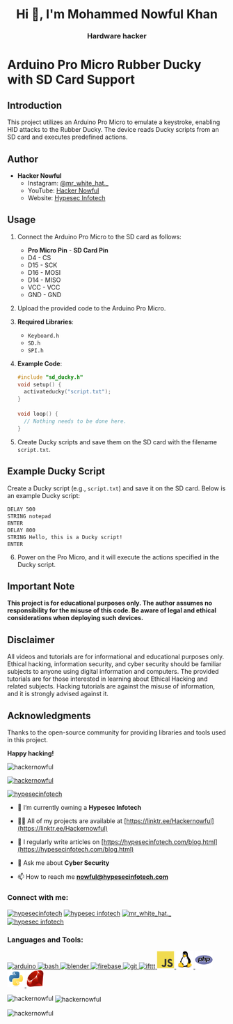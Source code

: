 <h1 align="center">Hi 👋, I'm Mohammed Nowful Khan</h1>
<h3 align="center">Hardware hacker</h3>

# Arduino Pro Micro Rubber Ducky with SD Card Support

## Introduction
This project utilizes an Arduino Pro Micro to emulate a keystroke, enabling HID attacks to the Rubber Ducky. The device reads Ducky scripts from an SD card and executes predefined actions.

## Author
- **Hacker Nowful**
  - Instagram: [@mr_white_hat._](https://www.instagram.com/mr_white_hat._/)
  - YouTube: [Hacker Nowful](https://www.youtube.com/channel/UCu1kFHR9foStyJXqjo6JKDg)
  - Website: [Hypesec Infotech](https://www.hypesecinfotech.com/)

## Usage
1. Connect the Arduino Pro Micro to the SD card as follows:
    - **Pro Micro Pin** - **SD Card Pin**
    - D4 - CS
    - D15 - SCK
    - D16 - MOSI
    - D14 - MISO
    - VCC - VCC
    - GND - GND

2. Upload the provided code to the Arduino Pro Micro.

3. **Required Libraries**:
   - `Keyboard.h`
   - `SD.h`
   - `SPI.h`

4. **Example Code**:
   ```cpp
   #include "sd_ducky.h"
   void setup() {
     activateducky("script.txt");
   }

   void loop() {
     // Nothing needs to be done here.
   }
   
5. Create Ducky scripts and save them on the SD card with the filename `script.txt`.


## Example Ducky Script
Create a Ducky script (e.g., `script.txt`) and save it on the SD card. Below is an example Ducky script:

```plaintext
DELAY 500
STRING notepad
ENTER
DELAY 800
STRING Hello, this is a Ducky script!
ENTER 
```

6. Power on the Pro Micro, and it will execute the actions specified in the Ducky script.


## Important Note
**This project is for educational purposes only. The author assumes no responsibility for the misuse of this code. Be aware of legal and ethical considerations when deploying such devices.**

## Disclaimer
All videos and tutorials are for informational and educational purposes only. Ethical hacking, information security, and cyber security should be familiar subjects to anyone using digital information and computers. The provided tutorials are for those interested in learning about Ethical Hacking and related subjects. Hacking tutorials are against the misuse of information, and it is strongly advised against it.

## Acknowledgments
Thanks to the open-source community for providing libraries and tools used in this project.

**Happy hacking!**

<p align="left"> <img src="https://komarev.com/ghpvc/?username=hackernowful&label=Profile%20views&color=0e75b6&style=flat" alt="hackernowful" /> </p>

<p align="left"> <a href="https://github.com/ryo-ma/github-profile-trophy"><img src="https://github-profile-trophy.vercel.app/?username=hackernowful" alt="hackernowful" /></a> </p>

<p align="left"> <a href="https://twitter.com/hypesecinfotech" target="blank"><img src="https://img.shields.io/twitter/follow/hypesecinfotech?logo=twitter&style=for-the-badge" alt="hypesecinfotech" /></a> </p>

- 🔭 I’m currently owning a **Hypesec Infotech**

- 👨‍💻 All of my projects are available at [https://linktr.ee/Hackernowful](https://linktr.ee/Hackernowful)

- 📝 I regularly write articles on [https://hypesecinfotech.com/blog.html](https://hypesecinfotech.com/blog.html)

- 💬 Ask me about **Cyber Security**

- 📫 How to reach me **nowful@hypesecinfotech.com**

<h3 align="left">Connect with me:</h3>
<p align="left">
<a href="https://twitter.com/hypesecinfotech" target="blank"><img align="center" src="https://raw.githubusercontent.com/rahuldkjain/github-profile-readme-generator/master/src/images/icons/Social/twitter.svg" alt="hypesecinfotech" height="30" width="40" /></a>
<a href="https://linkedin.com/in/hypesec infotech" target="blank"><img align="center" src="https://raw.githubusercontent.com/rahuldkjain/github-profile-readme-generator/master/src/images/icons/Social/linked-in-alt.svg" alt="hypesec infotech" height="30" width="40" /></a>
<a href="https://instagram.com/mr_white_hat._" target="blank"><img align="center" src="https://raw.githubusercontent.com/rahuldkjain/github-profile-readme-generator/master/src/images/icons/Social/instagram.svg" alt="mr_white_hat._" height="30" width="40" /></a>
<a href="https://www.youtube.com/@hackernowful" target="blank"><img align="center" src="https://raw.githubusercontent.com/rahuldkjain/github-profile-readme-generator/master/src/images/icons/Social/youtube.svg" alt="hypesec infotech" height="30" width="40" /></a>
</p>

<h3 align="left">Languages and Tools:</h3>
<p align="left"> <a href="https://www.arduino.cc/" target="_blank" rel="noreferrer"> <img src="https://cdn.worldvectorlogo.com/logos/arduino-1.svg" alt="arduino" width="40" height="40"/> </a> <a href="https://www.gnu.org/software/bash/" target="_blank" rel="noreferrer"> <img src="https://www.vectorlogo.zone/logos/gnu_bash/gnu_bash-icon.svg" alt="bash" width="40" height="40"/> </a> <a href="https://www.blender.org/" target="_blank" rel="noreferrer"> <img src="https://download.blender.org/branding/community/blender_community_badge_white.svg" alt="blender" width="40" height="40"/> </a> <a href="https://firebase.google.com/" target="_blank" rel="noreferrer"> <img src="https://www.vectorlogo.zone/logos/firebase/firebase-icon.svg" alt="firebase" width="40" height="40"/> </a> <a href="https://git-scm.com/" target="_blank" rel="noreferrer"> <img src="https://www.vectorlogo.zone/logos/git-scm/git-scm-icon.svg" alt="git" width="40" height="40"/> </a> <a href="https://ifttt.com/" target="_blank" rel="noreferrer"> <img src="https://www.vectorlogo.zone/logos/ifttt/ifttt-ar21.svg" alt="ifttt" width="40" height="40"/> </a> <a href="https://developer.mozilla.org/en-US/docs/Web/JavaScript" target="_blank" rel="noreferrer"> <img src="https://raw.githubusercontent.com/devicons/devicon/master/icons/javascript/javascript-original.svg" alt="javascript" width="40" height="40"/> </a> <a href="https://www.linux.org/" target="_blank" rel="noreferrer"> <img src="https://raw.githubusercontent.com/devicons/devicon/master/icons/linux/linux-original.svg" alt="linux" width="40" height="40"/> </a> <a href="https://www.php.net" target="_blank" rel="noreferrer"> <img src="https://raw.githubusercontent.com/devicons/devicon/master/icons/php/php-original.svg" alt="php" width="40" height="40"/> </a> <a href="https://www.python.org" target="_blank" rel="noreferrer"> <img src="https://raw.githubusercontent.com/devicons/devicon/master/icons/python/python-original.svg" alt="python" width="40" height="40"/> </a> <a href="https://www.ruby-lang.org/en/" target="_blank" rel="noreferrer"> <img src="https://raw.githubusercontent.com/devicons/devicon/master/icons/ruby/ruby-original.svg" alt="ruby" width="40" height="40"/> </a> </p>

<p><img align="left" src="https://github-readme-stats.vercel.app/api/top-langs?username=hackernowful&show_icons=true&locale=en&layout=compact" alt="hackernowful" /></p>

<p>&nbsp;<img align="center" src="https://github-readme-stats.vercel.app/api?username=hackernowful&show_icons=true&locale=en" alt="hackernowful" /></p>

<p><img align="center" src="https://github-readme-streak-stats.herokuapp.com/?user=hackernowful&" alt="hackernowful" /></p>
